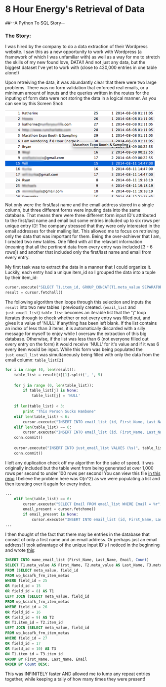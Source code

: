 # 8 Hour Energy's Retrieval of Data
##--A Python To SQL Story--

### The Story:

I was hired by the company to do a data extraction of their Wordpress website.  I saw this as a new opportunity to work with Wordpress (a framework of which I was unfamiliar with) as well as a way for me to stretch the skills of my new found love, DATA!!  And not just any data, but the biggest dataset I've yet to work with (close to 430,000 entries in one table alone!)

Upon retreiving the data, it was abundantly clear that there were two large problems.  There was no form validation that enforced real emails, or a minimum amount of inputs and the queries written in the routes for the inputing of form data were not storing the data in a logical manner.  As you can see by this Screen Shot:

![DB Screen Shot](img/SH1.png "DB Screen Shot") 

Not only were the first/last name and the email address stored in a single column, but three different forms were inputing data into the same database.  That means there were three different form input ID's attributed to the first/last name and email but some entries included up to six rows per unique entry ID!  The company stressed that they were only interested in the email addresses for their mailing list.  This allowed me to focus on retrieving only the data that was important for them.  Being the over-achiever that I am, I created two new tables.  One filled with all the relavant information (meaning that all the pertinent data from every entry was included [3 - 6 rows]) and another that included only the first/last name and email from every entry. 

My first task was to extract the data in a manner that I could organize it.  Luckily, each entry had a unique item_id so I grouped the data into a tuple by their item_id:

```Python
cursor.execute("SELECT T1.item_id, GROUP_CONCAT(T1.meta_value SEPARATOR ', ') AS Result FROM wp_kczafk_frm_item_metas T1 GROUP BY T1.item_id")
result = cursor.fetchall()
```

The following algorithm then loops through this selection and inputs the `result` into two new tables I previously created. (`email_list` and `just_email_list`)  `table_list` becomes an iterable list that the "j" loop iterates through to check whether or not every entry was filled out, and gives it a value of 'NULL' if anything has been left blank.  If the list contains an index of less than 3 items, it is automatically discarded with a silly message for myself to enjoy while I oversaw the extraction of this big database.  Otherwise, if the list was less than 6 (not everyone filled out every entry on the form) it would receive 'NULL' for it's value and if it was 6 every item would be input.  While this form was being populated the `just_email_list` was simultaneously being filled with only the data from the email column: `table_list[2]`

```Python
for i in range (0, len(result)):
    table_list = result[i][1].split(', ', 5)

    for j in range (0, len(table_list)):
        if table_list[j] is None:
            table_list[j] = 'NULL'

    if len(table_list) < 3:
        print "This Person Sucks Hambone"
    elif len(table_list) < 6:
        cursor.execute("INSERT INTO email_list (id, First_Name, Last_Name, Email, Website, Title, Message) VALUES (%r, %r, %r, %r, %r, %r, %r)", (result[i][0], table_list[0], table_list[1], table_list[2], 'NULL', 'NULL', 'NULL'))
    elif len(table_list) == 6:
        cursor.execute("INSERT INTO email_list (id, First_Name, Last_Name, Email, Website, Title, Message) VALUES (%r, %r, %r, %r, %r, %r, %r)", (result[i][0], table_list[0], table_list[1], table_list[2], table_list[3], table_list[4], table_list[5]))
    conn.commit()

    cursor.execute("INSERT INTO just_email_list VALUES (%s)", table_list[2])
    conn.commit()
```

I left any duplication check off my algorithm for the sake of speed.  It was originally included but the table went from being generated at over 1,000 rows per second to under 100 rows per second!  You can view this file [in this repo](../master/8hour2.py) I believe the problem here was O(n^2) as we were populating a list and then iterating over it again for every index.  

```Python
...
    elif len(table_list) == 6:
        cursor.execute("SELECT Email FROM email_list WHERE Email = %r", table_list[2])
        email_present = cursor.fetchone()
        if email_present is None:
            cursor.execute("INSERT INTO email_list (id, First_Name, Last_Name, Email, Website, Title, Message) VALUES (%r, %r, %r, %r, %r, %r, %r)", (result[i][0], table_list[0], table_list[1], table_list[2], table_list[3], table_list[4], table_list[5]))
...
```

I then thought of the fact that there may be entries in the database that consist of only a first name and an email address.  Or perhaps just an email address!  I took advantage of the unique input ID's I noticed in the beginning and wrote [this](../master/finalQuery.sql):

```SQL
INSERT INTO name_email_list (First_Name, Last_Name, Email, Count)
SELECT T1.meta_value AS First_Name, T2.meta_value AS Last_Name, T3.meta_value AS Email, COUNT(1) AS Count 
FROM (SELECT meta_value, field_id 
FROM wp_kczafk_frm_item_metas 
WHERE field_id = 25 
OR field_id = 15 
OR field_id = 8) AS T1
LEFT JOIN (SELECT meta_value, field_id 
FROM wp_kczafk_frm_item_metas 
WHERE field_id = 26 
OR field_id = 16 
OR field_id = 9) AS T2
ON T1.item_id = T2.item_id 
LEFT JOIN (SELECT meta_value, field_id 
FROM wp_kczafk_frm_item_metas 
WHERE field_id = 27 
OR field_id = 17 
OR field_id = 10) AS T3
ON T1.item_id = T3.item_id
GROUP BY First_Name, Last_Name, Email
ORDER BY Count DESC;
```
This was INFINITELY faster AND allowed me to lump any repeat entries together, while keeping a tally of how many times they were present!

